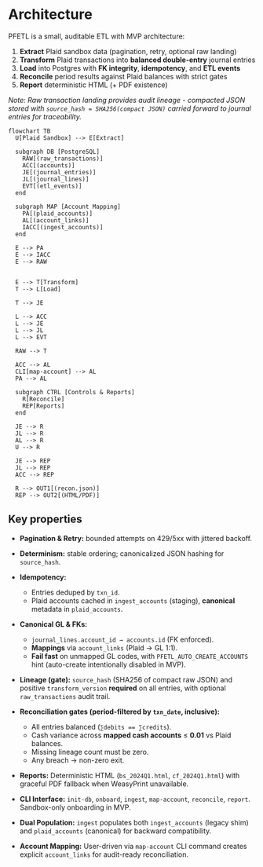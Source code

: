 # Architecture

PFETL is a small, auditable ETL with MVP architecture:

1. **Extract** Plaid sandbox data (pagination, retry, optional raw landing)
2. **Transform** Plaid transactions into **balanced double-entry** journal entries
3. **Load** into Postgres with **FK integrity**, **idempotency**, and **ETL events**
4. **Reconcile** period results against Plaid balances with strict gates
5. **Report** deterministic HTML (+ PDF existence)

*Note: Raw transaction landing provides audit lineage - compacted JSON stored with `source_hash = SHA256(compact JSON)` carried forward to journal entries for traceability.*

```mermaid
flowchart TB
  U[Plaid Sandbox] --> E[Extract]

  subgraph DB [PostgreSQL]
    RAW[(raw_transactions)]
    ACC[(accounts)]
    JE[(journal_entries)]
    JL[(journal_lines)]
    EVT[(etl_events)]
  end
  
  subgraph MAP [Account Mapping]
    PA[(plaid_accounts)]
    AL[(account_links)]
    IACC[(ingest_accounts)]
  end
  
  E --> PA
  E --> IACC
  E --> RAW


  E --> T[Transform] 
  T --> L[Load]
  
  T --> JE

  L --> ACC
  L --> JE
  L --> JL
  L --> EVT
  
  RAW --> T
  
  ACC --> AL
  CLI[map-account] --> AL
  PA --> AL
  
  subgraph CTRL [Controls & Reports]
    R[Reconcile]
    REP[Reports]
  end
  
  JE --> R
  JL --> R
  AL --> R
  U --> R
  
  JE --> REP
  JL --> REP
  ACC --> REP
  
  R --> OUT1[(recon.json)]
  REP --> OUT2[(HTML/PDF)]
```

## Key properties

* **Pagination & Retry:** bounded attempts on 429/5xx with jittered backoff.
* **Determinism:** stable ordering; canonicalized JSON hashing for `source_hash`.
* **Idempotency:**

  * Entries deduped by `txn_id`.
  * Plaid accounts cached in `ingest_accounts` (staging), **canonical** metadata in `plaid_accounts`.
* **Canonical GL & FKs:**

  * `journal_lines.account_id → accounts.id` (FK enforced).
  * **Mappings** via `account_links` (Plaid → GL 1:1).
  * **Fail fast** on unmapped GL codes, with `PFETL_AUTO_CREATE_ACCOUNTS` hint (auto-create intentionally disabled in MVP).
* **Lineage (gate):** `source_hash` (SHA256 of compact raw JSON) and positive `transform_version` **required** on all entries, with optional `raw_transactions` audit trail.
* **Reconciliation gates (period-filtered by `txn_date`, inclusive):**

  * All entries balanced (`∑debits == ∑credits`).
  * Cash variance across **mapped cash accounts** ≤ **0.01** vs Plaid balances.
  * Missing lineage count must be zero.
  * Any breach → non-zero exit.
* **Reports:** Deterministic HTML (`bs_2024Q1.html`, `cf_2024Q1.html`) with graceful PDF fallback when WeasyPrint unavailable.
* **CLI Interface:** `init-db`, `onboard`, `ingest`, `map-account`, `reconcile`, `report`. Sandbox-only onboarding in MVP.
* **Dual Population:** `ingest` populates both `ingest_accounts` (legacy shim) and `plaid_accounts` (canonical) for backward compatibility.
* **Account Mapping:** User-driven via `map-account` CLI command creates explicit `account_links` for audit-ready reconciliation.

